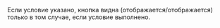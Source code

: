 Если условие указано, кнопка видна (отображается/отображается) только в том случае, если условие выполнено.